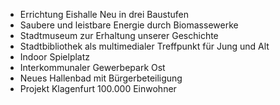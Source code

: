 - Errichtung Eishalle Neu in drei Baustufen
- Saubere und leistbare Energie durch Biomassewerke
- Stadtmuseum zur Erhaltung unserer Geschichte
- Stadtbibliothek als multimedialer Treffpunkt für Jung und Alt
- Indoor Spielplatz
- Interkommunaler Gewerbepark Ost
- Neues Hallenbad mit Bürgerbeteiligung
- Projekt Klagenfurt 100.000 Einwohner